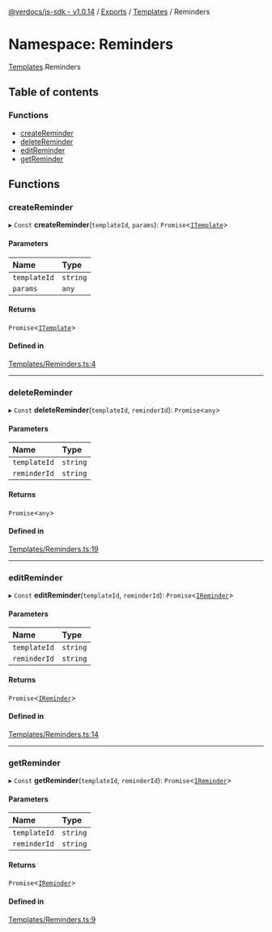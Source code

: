 [@verdocs/js-sdk - v1.0.14](../README.md) / [Exports](../modules.md) / [Templates](Templates.md) / Reminders

# Namespace: Reminders

[Templates](Templates.md).Reminders

## Table of contents

### Functions

- [createReminder](Templates.Reminders.md#createreminder)
- [deleteReminder](Templates.Reminders.md#deletereminder)
- [editReminder](Templates.Reminders.md#editreminder)
- [getReminder](Templates.Reminders.md#getreminder)

## Functions

### createReminder

▸ `Const` **createReminder**(`templateId`, `params`): `Promise`<[`ITemplate`](../interfaces/Templates.Types.ITemplate.md)\>

#### Parameters

| Name | Type |
| :------ | :------ |
| `templateId` | `string` |
| `params` | `any` |

#### Returns

`Promise`<[`ITemplate`](../interfaces/Templates.Types.ITemplate.md)\>

#### Defined in

[Templates/Reminders.ts:4](https://github.com/Verdocs/js-sdk/blob/main/src/Templates/Reminders.ts#L4)

___

### deleteReminder

▸ `Const` **deleteReminder**(`templateId`, `reminderId`): `Promise`<`any`\>

#### Parameters

| Name | Type |
| :------ | :------ |
| `templateId` | `string` |
| `reminderId` | `string` |

#### Returns

`Promise`<`any`\>

#### Defined in

[Templates/Reminders.ts:19](https://github.com/Verdocs/js-sdk/blob/main/src/Templates/Reminders.ts#L19)

___

### editReminder

▸ `Const` **editReminder**(`templateId`, `reminderId`): `Promise`<[`IReminder`](../interfaces/Templates.Types.IReminder.md)\>

#### Parameters

| Name | Type |
| :------ | :------ |
| `templateId` | `string` |
| `reminderId` | `string` |

#### Returns

`Promise`<[`IReminder`](../interfaces/Templates.Types.IReminder.md)\>

#### Defined in

[Templates/Reminders.ts:14](https://github.com/Verdocs/js-sdk/blob/main/src/Templates/Reminders.ts#L14)

___

### getReminder

▸ `Const` **getReminder**(`templateId`, `reminderId`): `Promise`<[`IReminder`](../interfaces/Templates.Types.IReminder.md)\>

#### Parameters

| Name | Type |
| :------ | :------ |
| `templateId` | `string` |
| `reminderId` | `string` |

#### Returns

`Promise`<[`IReminder`](../interfaces/Templates.Types.IReminder.md)\>

#### Defined in

[Templates/Reminders.ts:9](https://github.com/Verdocs/js-sdk/blob/main/src/Templates/Reminders.ts#L9)
